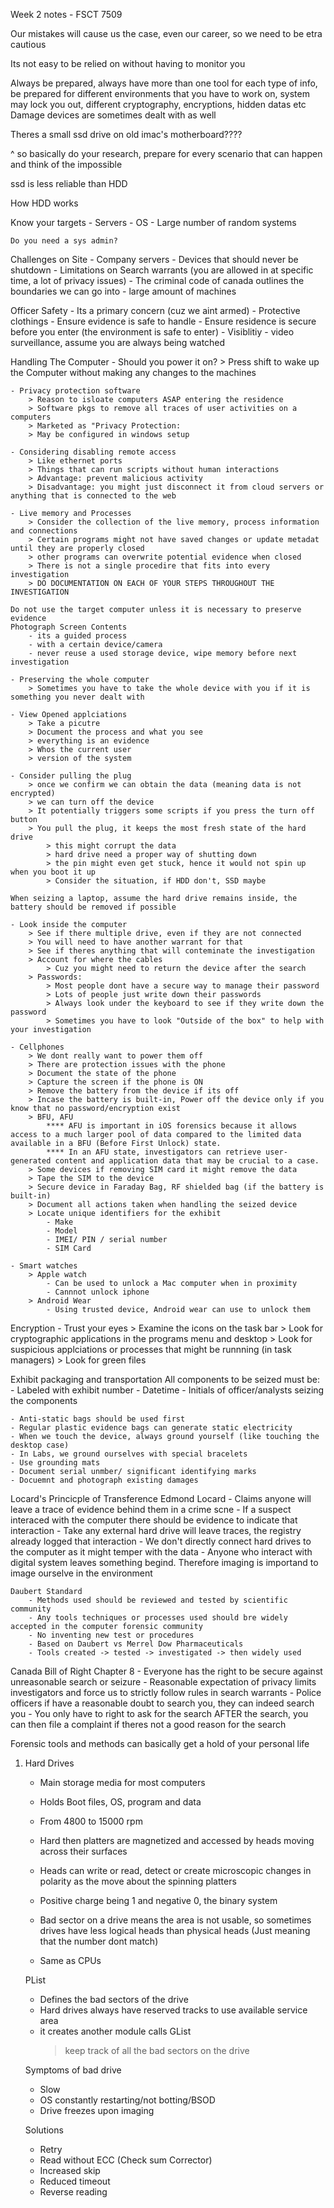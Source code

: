 Week 2 notes - FSCT 7509

Our mistakes will cause us the case, even our career, so we need to be etra cautious

Its not easy to be relied on without having to monitor you

Always be prepared, always have more than one tool for each type of info, be prepared for different environments that you have to work on, system may lock you out, different cryptography, encryptions, hidden datas etc
Damage devices are sometimes dealt with as well

Theres a small ssd drive on old imac's motherboard????

^ so basically do your research, prepare for every scenario that can happen and think of the impossible 

ssd is less reliable than HDD 

How HDD works

Know your targets
	- Servers
	- OS
	- Large number of random systems 
	
	Do you need a sys admin?

Challenges on Site
	- Company servers
	- Devices that should never be shutdown
	- Limitations on Search warrants (you are allowed in at specific time, a lot of privacy issues)
	- The criminal code of canada outlines the boundaries we can go into
	- large amount of machines

Officer Safety
	- Its a primary concern (cuz we aint armed)
	- Protective clothings 
	- Ensure evidence is safe to handle
	- Ensure residence is secure before you enter (the environment is safe to enter)
	- Visiblitiy
	- video surveillance, assume you are always being watched

Handling The Computer
	- Should you power it on?
		> Press shift to wake up the Computer without making any changes to the machines
	
	- Privacy protection software
		> Reason to isloate computers ASAP entering the residence
		> Software pkgs to remove all traces of user activities on a computers
		> Marketed as "Privacy Protection:
		> May be configured in windows setup

	- Considering disabling remote access
		> Like ethernet ports
		> Things that can run scripts without human interactions
		> Advantage: prevent malicious activity
		> Disadvantage: you might just disconnect it from cloud servers or anything that is connected to the web 

	- Live memory and Processes
		> Consider the collection of the live memory, process information and connections
		> Certain programs might not have saved changes or update metadat until they are properly closed
		> other programs can overwrite potential evidence when closed
		> There is not a single procedire that fits into every investigation
		> DO DOCUMENTATION ON EACH OF YOUR STEPS THROUGHOUT THE INVESTIGATION
	
	Do not use the target computer unless it is necessary to preserve evidence
	Photograph Screen Contents
		- its a guided process
		- with a certain device/camera
		- never reuse a used storage device, wipe memory before next investigation

	- Preserving the whole computer
		> Sometimes you have to take the whole device with you if it is something you never dealt with

	- View Opened applciations
		> Take a picutre
		> Document the process and what you see
		> everything is an evidence
		> Whos the current user
		> version of the system
	
	- Consider pulling the plug
		> once we confirm we can obtain the data (meaning data is not encrypted)
		> we can turn off the device
		> It potentially triggers some scripts if you press the turn off button
		> You pull the plug, it keeps the most fresh state of the hard drive
			> this might corrupt the data
			> hard drive need a proper way of shutting down 
			> the pin might even get stuck, hence it would not spin up when you boot it up
			> Consider the situation, if HDD don't, SSD maybe
	
	When seizing a laptop, assume the hard drive remains inside, the battery should be removed if possible

	- Look inside the computer
		> See if there multiple drive, even if they are not connected
		> You will need to have another warrant for that
		> See if theres anything that will conteminate the investigation
		> Account for where the cables
			> Cuz you might need to return the device after the search
		> Passwords: 
			> Most people dont have a secure way to manage their password
			> Lots of people just write down their passwords 
			> Always look under the keyboard to see if they write down the password
			> Sometimes you have to look "Outside of the box" to help with your investigation
	
	- Cellphones
		> We dont really want to power them off
		> There are protection issues with the phone
		> Document the state of the phone
		> Capture the screen if the phone is ON
		> Remove the battery from the device if its off
		> Incase the battery is built-in, Power off the device only if you know that no password/encryption exist
		> BFU, AFU
			**** AFU is important in iOS forensics because it allows access to a much larger pool of data compared to the limited data available in a BFU (Before First Unlock) state.
			**** In an AFU state, investigators can retrieve user-generated content and application data that may be crucial to a case.
		> Some devices if removing SIM card it might remove the data
		> Tape the SIM to the device
		> Secure device in Faraday Bag, RF shielded bag (if the battery is built-in)
		> Document all actions taken when handling the seized device
		> Locate unique identifiers for the exhibit
			- Make
			- Model
			- IMEI/ PIN / serial number
			- SIM Card

	- Smart watches
		> Apple watch
			- Can be used to unlock a Mac computer when in proximity
			- Cannnot unlock iphone
		> Android Wear
			- Using trusted device, Android wear can use to unlock them 

Encryption
	- Trust your eyes
	 	> Examine the icons on the task bar
		> Look for cryptographic applications in the programs menu and desktop
		> Look for suspicious applciations or processes that might be runnning (in task managers)
		> Look for green files

Exhibit packaging and transportation
	All components to be seized must be:
		- Labeled with exhibit number
		- Datetime
		- Initials of officer/analysts seizing the components
	
	- Anti-static bags should be used first
	- Regular plastic evidence bags can generate static electricity
	- When we touch the device, always ground yourself (like touching the desktop case)
	- In Labs, we ground ourselves with special bracelets
	- Use grounding mats
	- Document serial unmber/ significant identifying marks
	- Docuemnt and photograph existing damages

Locard's Princicple of Transference
	Edmond Locard
	- Claims anyone will leave a trace of evidence behind them in a crime scne
	- If a suspect interaced with the computer there should be evidence to indicate that interaction
	- Take any external hard drive will leave traces, the registry already logged that interaction
	- We don't directly connect hard drives to the computer as it might temper with the data
	- Anyone who interact with digital system leaves something begind. Therefore imaging is importand to image ourselve in the environment
	
	Daubert Standard
		- Methods used should be reviewed and tested by scientific community
		- Any tools techniques or processes used should bre widely accepted in the computer forensic community
		- No inventing new test or procedures
		- Based on Daubert vs Merrel Dow Pharmaceuticals
		- Tools created -> tested -> investigated -> then widely used

Canada Bill of Right Chapter 8
	- Everyone has the right to be secure against unreasonable search or seizure
	- Reasonable expectation of privacy limits investigators and force us to strictly follow rules in search warrants
	- Police officers if have a reasonable doubt to search you, they can indeed search you
	- You only have to right to ask for the search AFTER the search, you can then file a complaint if theres not a good reason for the search 


Forensic tools and methods can basically get a hold of your personal life

1. Hard Drives
	- Main storage media for most computers
	- Holds Boot files, OS, program and data 
	- From 4800 to 15000 rpm
	- Hard then platters are magnetized and accessed by heads moving across their surfaces
	- Heads can write or read, detect or create microscopic changes in polarity as the move about the spinning platters
	- Positive charge being 1 and negative 0, the binary system

	- Bad sector on a drive means the area is not usable, so sometimes drives have less logical heads than physical heads (Just meaning that the number dont match)
	- Same as CPUs 
	
	PList
	- Defines the bad sectors of the drive
	- Hard drives always have reserved tracks to use available service area
	- it creates another module calls GList
		> keep track of all the bad sectors on the drive
 
 	Symptoms of bad drive
	- Slow 
	- OS constantly restarting/not botting/BSOD
	- Drive freezes upon imaging
	
	Solutions
	- Retry
	- Read without ECC (Check sum Corrector)
	- Increased skip
	- Reduced timeout
	- Reverse reading
